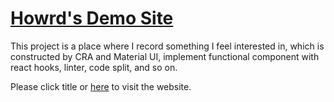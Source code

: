 [Howrd's Demo Site](https://howardshou.github.io/real-life-project-react/)
===
This project is a place where I record something I feel interested in, which is constructed by CRA and Material UI, implement functional component with react hooks, linter, code split, and so on.

Please click title or [here](https://howardshou.github.io/real-life-project-react/) to visit the website.
